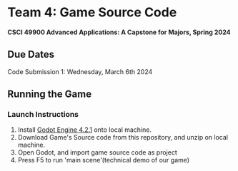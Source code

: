 # Team 4: Game Source Code

**CSCI 49900 Advanced Applications: A Capstone for Majors, Spring 2024**

## Due Dates

Code Submission 1: Wednesday, March 6th 2024

## Running the Game

### Launch Instructions

1. Install [Godot Engine 4.2.1](https://godotengine.org/download/windows/) onto local machine.
2. Download Game's Source code from this repository, and unzip on local machine.
3. Open Godot, and import game source code as project
4. Press F5 to run 'main scene'(technical demo of our game)
